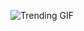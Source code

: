 
<!-- GIF_SECTION -->
![Trending GIF](https://media4.giphy.com/media/v1.Y2lkPThiYjIxNzcyNGJiYXpiYzdydGNsOHQ2azkwbGlwcW9vdTl0OXU1ZTh5MnA0cHoyMiZlcD12MV9naWZzX3NlYXJjaCZjdD1n/wQAbcl6iDnawokpLj9/giphy.gif)
<!-- END_GIF_SECTION -->
